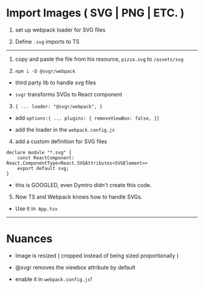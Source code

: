 # Import Images ( SVG | PNG | ETC. )

1. set up webpack loader for SVG files

2. Define `.svg` imports to TS

---

1. copy and paste the file from his resource, `pizza.svg` to `/assets/svg`

2. `npm i -D @svgr/webpack`

-   third party lib to handle svg files

-   `svgr` transforms SVGs to React component

3. `{ ... loader: "@svgr/webpack", }`

-   add `options:{ ... plugins: { removeViewBox: false, }}`

-   add the loader in the `webpack.config.js`

4. add a custom definition for SVG files

```
declare module "*.svg" {
	const ReactComponent: React.ComponentType<React.SVGAttributes<SVGElement>>
	export default svg;
}
```

-   this is GOOGLED, even Dymtro didn't create this code.

5. Now TS and Webpack knows how to handle SVGs.

-   Use it in` App.tsx`

---

# Nuances

-   Image is resized ( cropped instead of being sized proportionally )

-   @svgr removes the viewbox attribute by default

-   enable it in `webpack.config.js`!
